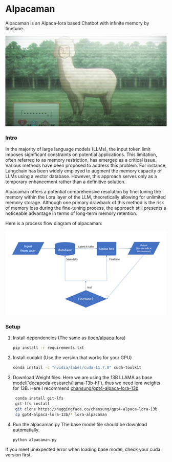 # Alpacaman
Alpacaman is an Alpaca-lora based Chatbot with infinite memory by finetune. 

![alt text](https://github.com/doxtor6/Alpacaman/blob/main/alpacaman_sg.jpg)

### Intro

In the majority of large language models (LLMs), the input token limit imposes significant constraints on potential applications. This limitation, often referred to as memory restriction, has emerged as a critical issue. Various methods have been proposed to address this problem. For instance, Langchain has been widely employed to augment the memory capacity of LLMs using a vector database. However, this approach serves only as a temporary enhancement rather than a definitive solution.

Alpacaman offers a potential comprehensive resolution by fine-tuning the memory within the Lora layer of the LLM, theoretically allowing for unlimited memory storage. Although one primary drawback of this method is the risk of memory loss during the fine-tuning process, the approach still presents a noticeable advantage in terms of long-term memory retention.

Here is a process flow diagram of alpacaman:

![alt text](https://github.com/doxtor6/Alpacaman/blob/main/process.jpg)


### Setup

1. Install dependencies (The same as [tloen/alpaca-lora](https://github.com/tloen/alpaca-lora/))

   ```bash
   pip install -r requirements.txt
   ```
2. Install cudakit (Use the version that works for your GPU)
   ```bash
   conda install -c "nvidia/label/cuda-11.7.0" cuda-toolkit   
     ```
3. Download Weight files.
   Here we are using the 13B LLAMA as base model('decapoda-research/llama-13b-hf'), thus we need lora weights for 13B. Here I recommend [chansung/gpt4-alpaca-lora-13b](https://huggingface.co/chansung/gpt4-alpaca-lora-13b)
   
   

   ```bash
    conda install git-lfs
    git-lfs install
    git clone https://huggingface.co/chansung/gpt4-alpaca-lora-13b
    cp gpt4-alpaca-lora-13b/* lora-alpacaman
   ```

4. Run the alpacaman.py
   The base model file should be download automatially.
   ```bash
   python alpacaman.py
   ```
If you meet unexpected error when loading base model, check your cuda version first.
